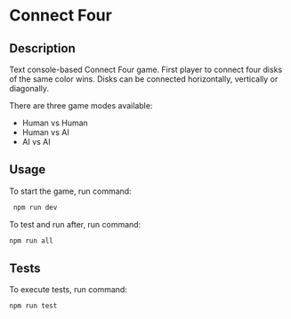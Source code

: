 # Connect Four

## Description

Text console-based Connect Four game. First player to connect four disks of the same color wins. Disks can be connected horizontally, vertically or diagonally.

There are three game modes available:

- Human vs Human
- Human vs AI
- AI vs AI

## Usage

To start the game, run command:

```bash
 npm run dev
```

To test and run after, run command:

```bash
npm run all
```

## Tests

To execute tests, run command:

```bash
npm run test
```
